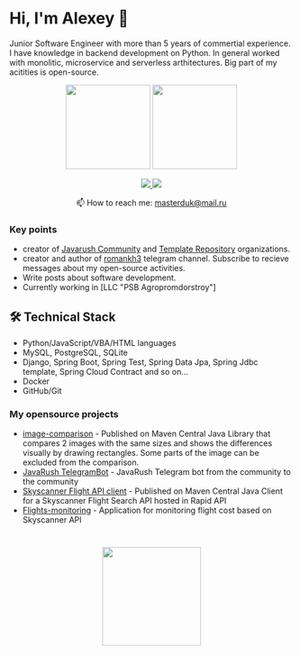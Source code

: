 # Hi, I'm Alexey 👋
Junior Software Engineer with more than 5 years of commertial experience. I have knowledge in backend development on Python.
In general worked with monolitic, microservice and serverless arthitectures. Big part of my acitities is open-source.

<p align='center'>
   <a href="https://github-readme-stats.vercel.app/api?username=Masterduk&show_icons=true&count_private=true"><img
           height=150
           src="https://github-readme-stats.vercel.app/api?username=Masterduk&show_icons=true&count_private=true"/></a>
   <a href="https://github.com/Masterduk/github-readme-stats"><img height=150
                                                                  src="https://github-readme-stats.vercel.app/api/top-langs/?username=Masterduk&layout=compact"/></a>
</p>

<p align='center'>
   <a href="https://www.linkedin.com/in/alexey-gerasimov-a18178114/">
       <img src="https://img.shields.io/badge/linkedin-%230077B5.svg?&style=for-the-badge&logo=linkedin&logoColor=white"/>
   </a>
   <a href="https://t.me/joinchat/SpqRPBFo_sM6qm05">
       <img src="https://img.shields.io/badge/Telegram-2CA5E0?style=for-the-badge&logo=telegram&logoColor=white"/>
   </a>
<p align='center'>
   📫 How to reach me: <a href='mailto:masterduk@mail.ru'>masterduk@mail.ru</a>
</p>


### Key points
*   creator of [Javarush Community](https://github.com/javarushcommunity) and [Template Repository](https://github.com/template-repository) organizations.
*   creator and author of [romankh3](https://t.me/romankh3) telegram channel. Subscribe to recieve messages about my open-source activities.
*   Write posts about software development.
*   Currently working in [LLC "PSB Agropromdorstroy"]

## 🛠 Technical Stack
*   Python/JavaScript/VBA/HTML languages
*   MySQL, PostgreSQL, SQLite
*   Django, Spring Boot, Spring Test, Spring Data Jpa, Spring Jdbc template, Spring Cloud Contract and so on...
*   Docker
*   GitHub/Git

### My opensource projects

*   [image-comparison](https://github.com/romankh3/image-comparison) - Published on Maven Central Java Library that compares 2 images with the same sizes and shows the differences visually by drawing rectangles. Some parts of the image can be excluded from the comparison.
*   [JavaRush TelegramBot](https://github.com/javarushcommunity/javarush-telegrambot) - JavaRush Telegram bot from the community to the community
*   [Skyscanner Flight API client](https://github.com/romankh3/skyscanner-flight-api-client) - Published on Maven Central Java Client for a Skyscanner Flight Search API hosted in Rapid API
*   [Flights-monitoring](https://github.com/romankh3/flights-monitoring) - Application for monitoring flight cost based on Skyscanner API

<div align="center" style="margin: 40px 0">
   <a href="https://github.com/Masterduk/github-profile-views-counter">
       <img width="175px" src="https://komarev.com/ghpvc/?username=Masterduk&color=DE002D">
   </a>
</div>

